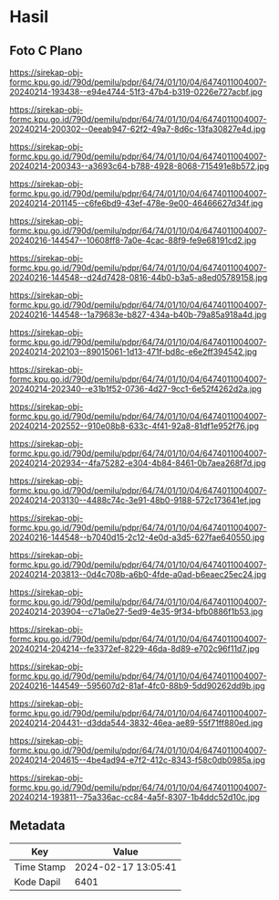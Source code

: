 # Hasil

## Foto C Plano

https://sirekap-obj-formc.kpu.go.id/790d/pemilu/pdpr/64/74/01/10/04/6474011004007-20240214-193438--e94e4744-51f3-47b4-b319-0226e727acbf.jpg

https://sirekap-obj-formc.kpu.go.id/790d/pemilu/pdpr/64/74/01/10/04/6474011004007-20240214-200302--0eeab947-62f2-49a7-8d6c-13fa30827e4d.jpg

https://sirekap-obj-formc.kpu.go.id/790d/pemilu/pdpr/64/74/01/10/04/6474011004007-20240214-200343--a3693c64-b788-4928-8068-715491e8b572.jpg

https://sirekap-obj-formc.kpu.go.id/790d/pemilu/pdpr/64/74/01/10/04/6474011004007-20240214-201145--c6fe6bd9-43ef-478e-9e00-46466627d34f.jpg

https://sirekap-obj-formc.kpu.go.id/790d/pemilu/pdpr/64/74/01/10/04/6474011004007-20240216-144547--10608ff8-7a0e-4cac-88f9-fe9e68191cd2.jpg

https://sirekap-obj-formc.kpu.go.id/790d/pemilu/pdpr/64/74/01/10/04/6474011004007-20240216-144548--d24d7428-0816-44b0-b3a5-a8ed05789158.jpg

https://sirekap-obj-formc.kpu.go.id/790d/pemilu/pdpr/64/74/01/10/04/6474011004007-20240216-144548--1a79683e-b827-434a-b40b-79a85a918a4d.jpg

https://sirekap-obj-formc.kpu.go.id/790d/pemilu/pdpr/64/74/01/10/04/6474011004007-20240214-202103--89015061-1d13-471f-bd8c-e6e2ff394542.jpg

https://sirekap-obj-formc.kpu.go.id/790d/pemilu/pdpr/64/74/01/10/04/6474011004007-20240214-202340--e31b1f52-0736-4d27-9cc1-6e52f4262d2a.jpg

https://sirekap-obj-formc.kpu.go.id/790d/pemilu/pdpr/64/74/01/10/04/6474011004007-20240214-202552--910e08b8-633c-4f41-92a8-81df1e952f76.jpg

https://sirekap-obj-formc.kpu.go.id/790d/pemilu/pdpr/64/74/01/10/04/6474011004007-20240214-202934--4fa75282-e304-4b84-8461-0b7aea268f7d.jpg

https://sirekap-obj-formc.kpu.go.id/790d/pemilu/pdpr/64/74/01/10/04/6474011004007-20240214-203130--4488c74c-3e91-48b0-9188-572c173641ef.jpg

https://sirekap-obj-formc.kpu.go.id/790d/pemilu/pdpr/64/74/01/10/04/6474011004007-20240216-144548--b7040d15-2c12-4e0d-a3d5-627fae640550.jpg

https://sirekap-obj-formc.kpu.go.id/790d/pemilu/pdpr/64/74/01/10/04/6474011004007-20240214-203813--0d4c708b-a6b0-4fde-a0ad-b6eaec25ec24.jpg

https://sirekap-obj-formc.kpu.go.id/790d/pemilu/pdpr/64/74/01/10/04/6474011004007-20240214-203904--c71a0e27-5ed9-4e35-9f34-bfb0886f1b53.jpg

https://sirekap-obj-formc.kpu.go.id/790d/pemilu/pdpr/64/74/01/10/04/6474011004007-20240214-204214--fe3372ef-8229-46da-8d89-e702c96f11d7.jpg

https://sirekap-obj-formc.kpu.go.id/790d/pemilu/pdpr/64/74/01/10/04/6474011004007-20240216-144549--595607d2-81af-4fc0-88b9-5dd90262dd9b.jpg

https://sirekap-obj-formc.kpu.go.id/790d/pemilu/pdpr/64/74/01/10/04/6474011004007-20240214-204431--d3dda544-3832-46ea-ae89-55f71ff880ed.jpg

https://sirekap-obj-formc.kpu.go.id/790d/pemilu/pdpr/64/74/01/10/04/6474011004007-20240214-204615--4be4ad94-e7f2-412c-8343-f58c0db0985a.jpg

https://sirekap-obj-formc.kpu.go.id/790d/pemilu/pdpr/64/74/01/10/04/6474011004007-20240214-193811--75a336ac-cc84-4a5f-8307-1b4ddc52d10c.jpg


## Metadata

| Key        | Value               |
| ---------- | ------------------- |
| Time Stamp | 2024-02-17 13:05:41 |
| Kode Dapil | 6401                |



